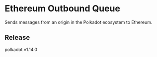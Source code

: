 # Ethereum Outbound Queue

Sends messages from an origin in the Polkadot ecosystem to Ethereum.


## Release

polkadot v1.14.0
